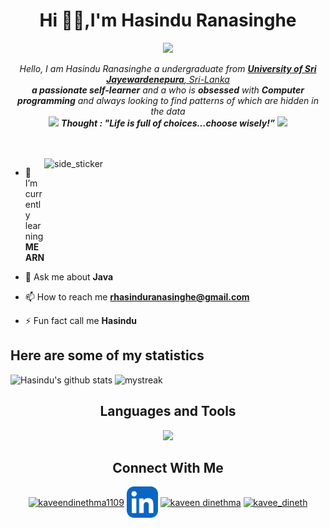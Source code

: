 <h1 align="center">Hi 👋🏻,I'm Hasindu Ranasinghe</h1>
<p align="center">
<a href="https://github.com/jaypavasiya"><img src="https://readme-typing-svg.herokuapp.com?lines=Front+End+Developer;JavaScript%20|%20Angular%20|%20React%20Enthusiast;Always%20learning%20new%20things&center=true&width=500&height=50"></a>
</p>

<p align="center">
  <em>
    Hello, I am Hasindu Ranasinghe a undergraduate from <a href="https://usj.ac.lk/"> <b>University of Sri Jayewardenepura</b>, Sri-Lanka</a> <br>
    <b>a passionate self-learner</b>  and a who is <b>obsessed</b>
    with <b>Computer programming</b> and always looking to find patterns of which are hidden in the data 
  </em> 
  <br>
  <img src="https://media.giphy.com/media/qjqUcgIyRjsl2/giphy.gif" width="50" /> <b><i align="center">Thought : "Life is full of choices…choose wisely!”</i></b> <img src="https://media.giphy.com/media/qjqUcgIyRjsl2/giphy.gif" width="50" />
</p>

<!--Intro Section-->
<br><br>
<img align="right" width=450px height=150px alt="side_sticker" src="https://media.giphy.com/media/TEnXkcsHrP4YedChhA/giphy.gif" /> 

- 🌱 I’m currently learning **MEARN**

- 💬 Ask me about **Java**

- 📫 How to reach me **rhasinduranasinghe@gmail.com**

- ⚡ Fun fact call me **Hasindu**

<!--statistics Section-->
## Here are some of my statistics 
![Hasindu's github stats](https://github-readme-stats.vercel.app/api?username=hasindur&show_icons=true&theme=tokyonight)
<img src="https://github-readme-streak-stats.herokuapp.com/?user=hasindur&theme=tokyonight" alt="mystreak"/>

<!--Languages and Tools Section-->         
<h2 align="center">Languages and Tools</h2> 
<p align="center">
<img width="500px"  src="https://skillicons.dev/icons?i=py,java,js,html,css,react,nodejs,mongo,vscode&perline=10"  />
</p>

<!--Social Media Section-->  
<h2 align="center">Connect With Me</h2> 
<p align="center">
<a href="https://www.youtube.com/channel/UCJPRbxNjnavUCE1oKtLjwrQ" target="blank"><img align="center" src="https://static-00.iconduck.com/assets.00/youtube-icon-2048x2048-gedp2icy.png" alt="kaveendinethma1109" height="50" width="50" /></a>
<a href="https://linkedin.com/in/kaveendinethma" target="blank"><img align="center" src="https://github.com/tandpfun/skill-icons/blob/main/icons/LinkedIn.svg" alt="kaveendinethma" height="50" width="50" /></a>
<a href="https://fb.com/kaveen dinethma" target="blank"><img align="center" src="https://raw.githubusercontent.com/rahuldkjain/github-profile-readme-generator/master/src/images/icons/Social/facebook.svg" alt="kaveen dinethma" height="50" width="50" /></a>
<a href="https://www.instagram.com/kavee_dineth/" target="blank"><img align="center" src="https://www.edigitalagency.com.au/wp-content/uploads/new-Instagram-icon-png-full-colour.png" alt="kavee_dineth" height="50" width="50" /></a>
</p>





